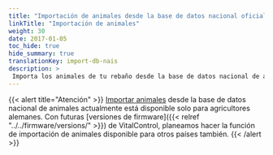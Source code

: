```yaml
---
title: "Importación de animales desde la base de datos nacional oficial de animales"
linkTitle: "Importación de animales"
weight: 30
date: 2017-01-05
toc_hide: true
hide_summary: true
translationKey: import-db-nais
description: >
 Importa los animales de tu rebaño desde la base de datos nacional de animales de tu país a VitalControl.
---
```

{{< alert title="Atención" >}}
[Importar animales](/docs/data-link/hi-tier/tierimport/) desde la base de datos nacional de animales actualmente está disponible solo para agricultores alemanes. Con futuras [versiones de firmware]({{< relref "../../firmware/versions/" >}}) de VitalControl, planeamos hacer la función de importación de animales disponible para otros países también.
{{< /alert >}}

